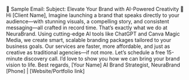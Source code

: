 📩 Sample Email:
Subject: Elevate Your Brand with AI-Powered Creativity 🚀
Hi [Client Name],
Imagine launching a brand that speaks directly to your audience—with stunning visuals, a compelling story, and consistent messaging—all crafted in record time. That’s exactly what we do at NeuraBrand.
Using cutting-edge AI tools like ChatGPT and Canva Magic Media, we create smart, scalable branding packages tailored to your business goals. Our services are faster, more affordable, and just as creative as traditional agencies—if not more.
Let’s schedule a free 15-minute discovery call. I’d love to show you how we can bring your brand vision to life.
Best regards,
[Your Name]
AI Brand Strategist, NeuraBrand
[Phone] | [Website/Portfolio link]

